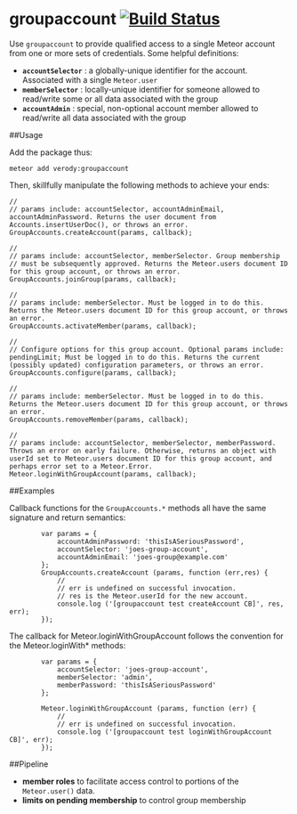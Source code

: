 # groupaccount [![Build Status](https://travis-ci.org/ekobi/meteor-groupaccount.svg?branch=master)](https://travis-ci.org/ekobi/meteor-groupaccount)
Use `groupaccount` to provide qualified access to a single Meteor account from one or more sets of credentials. Some helpful definitions:

- **`accountSelector`** : a globally-unique identifier for the account. Associated with a single `Meteor.user`
- **`memberSelector`** : locally-unique identifier for someone allowed to read/write some or all data associated with the group
- **`accountAdmin`** : special, non-optional account member allowed to read/write all data associated with the group

##Usage

Add the package thus:

```
meteor add verody:groupaccount
```

Then, skillfully manipulate the following methods to achieve your ends:

```
//
// params include: accountSelector, accountAdminEmail, accountAdminPassword. Returns the user document from Accounts.insertUserDoc(), or throws an error.
GroupAccounts.createAccount(params, callback);
```

```
//
// params include: accountSelector, memberSelector. Group membership
// must be subsequently approved. Returns the Meteor.users document ID for this group account, or throws an error.
GroupAccounts.joinGroup(params, callback);
```

```
//
// params include: memberSelector. Must be logged in to do this. Returns the Meteor.users document ID for this group account, or throws an error.
GroupAccounts.activateMember(params, callback);
```

```
//
// Configure options for this group account. Optional params include: pendingLimit; Must be logged in to do this. Returns the current (possibly updated) configuration parameters, or throws an error.
GroupAccounts.configure(params, callback);
```

```
//
// params include: memberSelector. Must be logged in to do this. Returns the Meteor.users document ID for this group account, or throws an error.
GroupAccounts.removeMember(params, callback);
```

```
//
// params include: accountSelector, memberSelector, memberPassword. Throws an error on early failure. Otherwise, returns an object with userId set to Meteor.users document ID for this group account, and perhaps error set to a Meteor.Error. 
Meteor.loginWithGroupAccount(params, callback);
```


##Examples

Callback functions for the `GroupAccounts.*` methods all have the same signature and return semantics:

```
        var params = {
            accountAdminPassword: 'thisIsASeriousPassword',
            accountSelector: 'joes-group-account',
            accountAdminEmail: 'joes-group@example.com'
        };
        GroupAccounts.createAccount (params, function (err,res) {
            //
            // err is undefined on successful invocation.
            // res is the Meteor.userId for the new account.
            console.log ('[groupaccount test createAccount CB]', res, err);
        });
```

The callback for Meteor.loginWithGroupAccount follows the convention for the Meteor.loginWith* methods:

```
        var params = {
            accountSelector: 'joes-group-account',
            memberSelector: 'admin',
            memberPassword: 'thisIsASeriousPassword'
        };

        Meteor.loginWithGroupAccount (params, function (err) {
            //
            // err is undefined on successful invocation.
            console.log ('[groupaccount test loginWithGroupAccount CB]', err);
        });

```

##Pipeline
- **member roles** to facilitate access control to portions of the `Meteor.user()` data.
- **limits on pending membership** to control group membership
